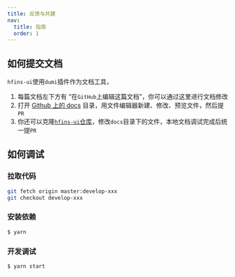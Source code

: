 ```yaml
---
title: 反馈与共建
nav:
  title: 指南
  order: 1
---
```


## 如何提交文档

`hfins-ui`使用`dumi`插件作为文档工具，

1. 每篇文档左下方有 “在`GitHub`上编辑这篇文档”，你可以通过这里进行文档修改
2. 打开 [Github 上的 docs](https://github.com/hfins/hfins-ui/tree/master/docs) 目录，用文件编辑器新建、修改、预览文件，然后提`PR`
3. 你还可以克隆[`hfins-ui`仓库](https://github.com/hfins/hfins-ui)，修改`docs`目录下的文件，本地文档调试完成后统一提`PR`

## 如何调试

### 拉取代码
```bash
git fetch origin master:develop-xxx
git checkout develop-xxx
```
### 安装依赖

```bash
$ yarn
```

### 开发调试

```bash
$ yarn start
```

